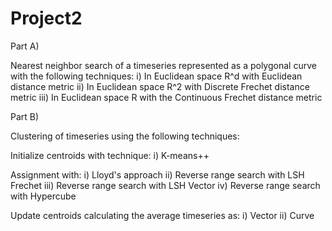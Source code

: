 # Project2

Part A)

Nearest neighbor search of a timeseries represented as a polygonal curve with the following techniques:
i)    In Euclidean space R^d with Euclidean distance metric
ii)   In Euclidean space R^2 with Discrete Frechet distance metric
iii)  In Euclidean space R with the Continuous Frechet distance metric



Part B)

Clustering of timeseries using the following techniques:

Initialize centroids with technique:
i) K-means++

Assignment with:
i)    Lloyd's approach
ii)   Reverse range search with LSH Frechet
iii)  Reverse range search with LSH Vector
iv)   Reverse range search with Hypercube

Update centroids calculating the average timeseries as:
i) Vector
ii) Curve
